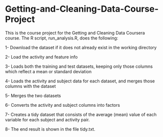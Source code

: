 # Getting-and-Cleaning-Data-Course-Project

This is the course project for the Getting and Cleaning Data Coursera course. The R script, run_analysis.R, does the following:

1- Download the dataset if it does not already exist in the working directory

2- Load the activity and feature info

3- Loads both the training and test datasets, keeping only those columns which reflect a mean or standard deviation

4- Loads the activity and subject data for each dataset, and merges those columns with the dataset

5- Merges the two datasets

6- Converts the activity and subject columns into factors

7- Creates a tidy dataset that consists of the average (mean) value of each variable for each subject and activity pair.

8- The end result is shown in the file tidy.txt.
